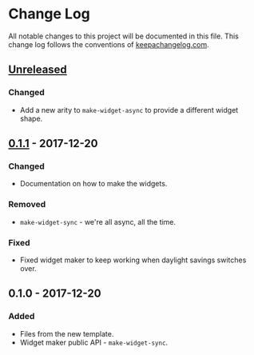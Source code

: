 # Change Log
All notable changes to this project will be documented in this file. This change log follows the conventions of [keepachangelog.com](http://keepachangelog.com/).

## [Unreleased]
### Changed
- Add a new arity to `make-widget-async` to provide a different widget shape.

## [0.1.1] - 2017-12-20
### Changed
- Documentation on how to make the widgets.

### Removed
- `make-widget-sync` - we're all async, all the time.

### Fixed
- Fixed widget maker to keep working when daylight savings switches over.

## 0.1.0 - 2017-12-20
### Added
- Files from the new template.
- Widget maker public API - `make-widget-sync`.

[Unreleased]: https://github.com/your-name/tightrope/compare/0.1.1...HEAD
[0.1.1]: https://github.com/your-name/tightrope/compare/0.1.0...0.1.1
